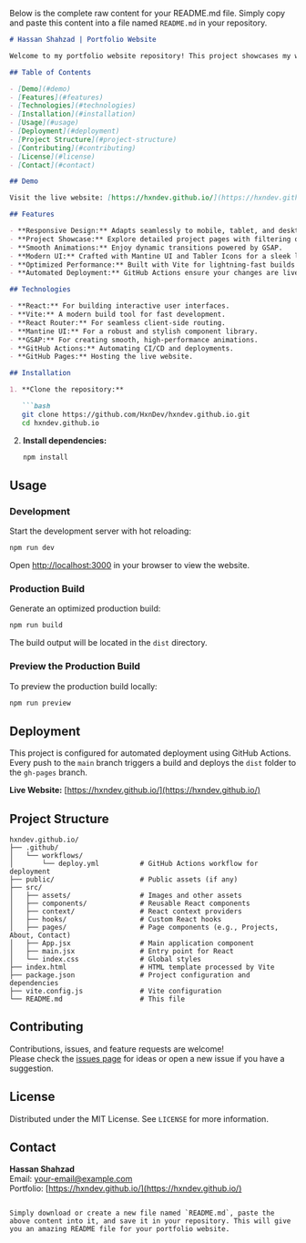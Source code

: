 Below is the complete raw content for your README.md file. Simply copy and paste this content into a file named `README.md` in your repository.

```markdown
# Hassan Shahzad | Portfolio Website

Welcome to my portfolio website repository! This project showcases my work, skills, and experiences with a modern, responsive design built using React, Vite, and Mantine UI. The website is automatically deployed on GitHub Pages at [https://hxndev.github.io/](https://hxndev.github.io/).

## Table of Contents

- [Demo](#demo)
- [Features](#features)
- [Technologies](#technologies)
- [Installation](#installation)
- [Usage](#usage)
- [Deployment](#deployment)
- [Project Structure](#project-structure)
- [Contributing](#contributing)
- [License](#license)
- [Contact](#contact)

## Demo

Visit the live website: [https://hxndev.github.io/](https://hxndev.github.io/)

## Features

- **Responsive Design:** Adapts seamlessly to mobile, tablet, and desktop screens.
- **Project Showcase:** Explore detailed project pages with filtering options.
- **Smooth Animations:** Enjoy dynamic transitions powered by GSAP.
- **Modern UI:** Crafted with Mantine UI and Tabler Icons for a sleek look.
- **Optimized Performance:** Built with Vite for lightning-fast builds and performance.
- **Automated Deployment:** GitHub Actions ensure your changes are live as soon as you push to the main branch.

## Technologies

- **React:** For building interactive user interfaces.
- **Vite:** A modern build tool for fast development.
- **React Router:** For seamless client-side routing.
- **Mantine UI:** For a robust and stylish component library.
- **GSAP:** For creating smooth, high-performance animations.
- **GitHub Actions:** Automating CI/CD and deployments.
- **GitHub Pages:** Hosting the live website.

## Installation

1. **Clone the repository:**

   ```bash
   git clone https://github.com/HxnDev/hxndev.github.io.git
   cd hxndev.github.io
   ```

2. **Install dependencies:**

   ```bash
   npm install
   ```

## Usage

### Development

Start the development server with hot reloading:

```bash
npm run dev
```

Open [http://localhost:3000](http://localhost:3000) in your browser to view the website.

### Production Build

Generate an optimized production build:

```bash
npm run build
```

The build output will be located in the `dist` directory.

### Preview the Production Build

To preview the production build locally:

```bash
npm run preview
```

## Deployment

This project is configured for automated deployment using GitHub Actions. Every push to the `main` branch triggers a build and deploys the `dist` folder to the `gh-pages` branch.

**Live Website:** [https://hxndev.github.io/](https://hxndev.github.io/)

## Project Structure

```
hxndev.github.io/
├── .github/
│   └── workflows/
│       └── deploy.yml          # GitHub Actions workflow for deployment
├── public/                     # Public assets (if any)
├── src/
│   ├── assets/                 # Images and other assets
│   ├── components/             # Reusable React components
│   ├── context/                # React context providers
│   ├── hooks/                  # Custom React hooks
│   ├── pages/                  # Page components (e.g., Projects, About, Contact)
│   ├── App.jsx                 # Main application component
│   ├── main.jsx                # Entry point for React
│   └── index.css               # Global styles
├── index.html                  # HTML template processed by Vite
├── package.json                # Project configuration and dependencies
├── vite.config.js              # Vite configuration
└── README.md                   # This file
```

## Contributing

Contributions, issues, and feature requests are welcome!  
Please check the [issues page](https://github.com/HxnDev/hxndev.github.io/issues) for ideas or open a new issue if you have a suggestion.

## License

Distributed under the MIT License. See `LICENSE` for more information.

## Contact

**Hassan Shahzad**  
Email: [your-email@example.com](mailto:your-email@example.com)  
Portfolio: [https://hxndev.github.io/](https://hxndev.github.io/)
```

Simply download or create a new file named `README.md`, paste the above content into it, and save it in your repository. This will give you an amazing README file for your portfolio website.